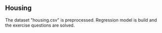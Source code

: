 ## Housing
The dataset "housing.csv" is preprocessed. Regression model is build and the exercise questions are solved.
